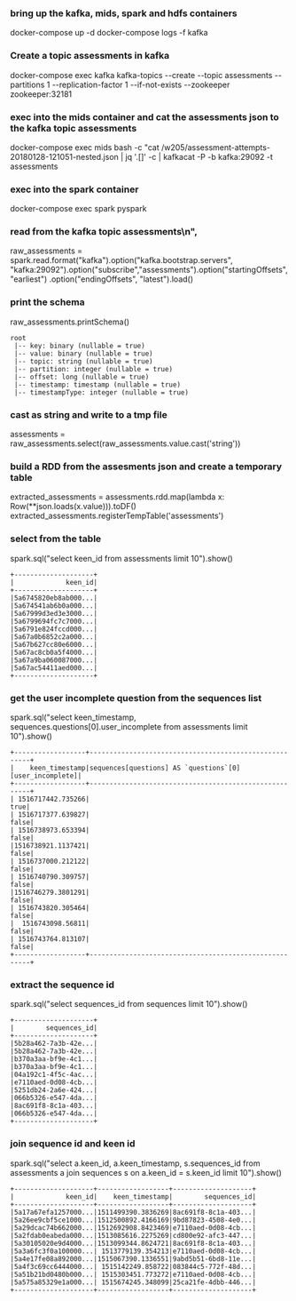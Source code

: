 ### bring up the kafka, mids, spark and hdfs containers
docker-compose up -d
docker-compose logs -f kafka

### Create a topic assessments in kafka
docker-compose exec kafka kafka-topics --create --topic assessments --partitions 1 --replication-factor 1 --if-not-exists --zookeeper zookeeper:32181
 
### exec into the mids container and cat the assessments json to the kafka topic assessments
docker-compose exec mids bash -c \"cat /w205/assessment-attempts-20180128-121051-nested.json | jq '.[]' -c | kafkacat -P -b kafka:29092 -t assessments

### exec into the spark container
docker-compose exec spark pyspark

### read from the kafka topic assessments\n",
raw_assessments = spark.read.format("kafka").option("kafka.bootstrap.servers", "kafka:29092").option("subscribe","assessments").option("startingOffsets", "earliest")
.option("endingOffsets", "latest").load() 


### print the schema
raw_assessments.printSchema()
```
root
 |-- key: binary (nullable = true)
 |-- value: binary (nullable = true)
 |-- topic: string (nullable = true)
 |-- partition: integer (nullable = true)
 |-- offset: long (nullable = true)
 |-- timestamp: timestamp (nullable = true)
 |-- timestampType: integer (nullable = true)
```

### cast as string and write to a tmp file
assessments = raw_assessments.select(raw_assessments.value.cast('string'))

### build a RDD from the assesments json and create a temporary table
extracted_assessments = assessments.rdd.map(lambda x: Row(**json.loads(x.value))).toDF()
extracted_assessments.registerTempTable('assessments')

### select from the table
spark.sql("select keen_id from assessments limit 10").show()
```
+--------------------+
|             keen_id|
+--------------------+
|5a6745820eb8ab000...|
|5a674541ab6b0a000...|
|5a67999d3ed3e3000...|
|5a6799694fc7c7000...|
|5a6791e824fccd000...|
|5a67a0b6852c2a000...|
|5a67b627cc80e6000...|
|5a67ac8cb0a5f4000...|
|5a67a9ba060087000...|
|5a67ac54411aed000...|
+--------------------+
```

    
### get the user incomplete question from the sequences list

spark.sql("select keen_timestamp, sequences.questions[0].user_incomplete from assessments limit 10").show()
```
+------------------+-------------------------------------------------------+
|    keen_timestamp|sequences[questions] AS `questions`[0][user_incomplete]|
+------------------+-------------------------------------------------------+
| 1516717442.735266|                                                   true|
| 1516717377.639827|                                                  false|
| 1516738973.653394|                                                  false|
|1516738921.1137421|                                                  false|
| 1516737000.212122|                                                  false|
| 1516740790.309757|                                                  false|
|1516746279.3801291|                                                  false|
| 1516743820.305464|                                                  false|
|  1516743098.56811|                                                  false|
| 1516743764.813107|                                                  false|
+------------------+-------------------------------------------------------+
```

### extract the sequence id 
spark.sql("select sequences_id from sequences limit 10").show()
```
+--------------------+
|        sequences_id|
+--------------------+
|5b28a462-7a3b-42e...|
|5b28a462-7a3b-42e...|
|b370a3aa-bf9e-4c1...|
|b370a3aa-bf9e-4c1...|
|04a192c1-4f5c-4ac...|
|e7110aed-0d08-4cb...|
|5251db24-2a6e-424...|
|066b5326-e547-4da...|
|8ac691f8-8c1a-403...|
|066b5326-e547-4da...|
+--------------------+  
```

### join sequence id and keen id
spark.sql("select a.keen_id, a.keen_timestamp, s.sequences_id from assessments a join sequences s on a.keen_id = s.keen_id limit 10").show()
```
+--------------------+------------------+--------------------+
|             keen_id|    keen_timestamp|        sequences_id|
+--------------------+------------------+--------------------+
|5a17a67efa1257000...|1511499390.3836269|8ac691f8-8c1a-403...|
|5a26ee9cbf5ce1000...|1512500892.4166169|9bd87823-4508-4e0...|
|5a29dcac74b662000...|1512692908.8423469|e7110aed-0d08-4cb...|
|5a2fdab0eabeda000...|1513085616.2275269|cd800e92-afc3-447...|
|5a30105020e9d4000...|1513099344.8624721|8ac691f8-8c1a-403...|
|5a3a6fc3f0a100000...| 1513779139.354213|e7110aed-0d08-4cb...|
|5a4e17fe08a892000...|1515067390.1336551|9abd5b51-6bd8-11e...|
|5a4f3c69cc6444000...| 1515142249.858722|083844c5-772f-48d...|
|5a51b21bd0480b000...| 1515303451.773272|e7110aed-0d08-4cb...|
|5a575a85329e1a000...| 1515674245.348099|25ca21fe-4dbb-446...|
+--------------------+------------------+--------------------+
```
    